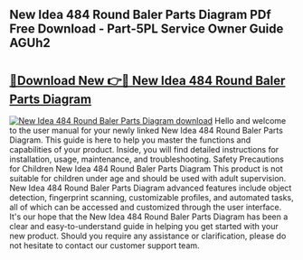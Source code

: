 ## New Idea 484 Round Baler Parts Diagram PDf Free Download - Part-5PL Service Owner Guide AGUh2

# <h2><a href="http://dfnur5.blite.top/?on=New+Idea+484+Round+Baler+Parts+Diagram">🔗Download New 👉🔴 New Idea 484 Round Baler Parts Diagram</a></h2>

[![New Idea 484 Round Baler Parts Diagram download](https://i.imgur.com/lujVjoI.png)](http://dfnur5.blite.top/?on=New+Idea+484+Round+Baler+Parts+Diagram)
Hello and welcome to the user manual for your newly linked New Idea 484 Round Baler Parts Diagram. This guide is here to help you master the functions and capabilities of your product. Inside, you will find detailed instructions for installation, usage, maintenance, and troubleshooting. Safety Precautions for Children New Idea 484 Round Baler Parts Diagram This product is not suitable for children under age and should be used with adult supervision. New Idea 484 Round Baler Parts Diagram advanced features include object detection, fingerprint scanning, customizable profiles, and automated tasks, all of which can be accessed and customized through the user interface. It's our hope that the New Idea 484 Round Baler Parts Diagram has been a clear and easy-to-understand guide in helping you get started with your new product. Should you require any assistance or clarification, please do not hesitate to contact our customer support team.

